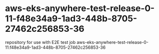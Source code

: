 # aws-eks-anywhere-test-release-0-11-f48e34a9-1ad3-448b-8705-27462c256853-36
repository for use with E2E test job aws-eks-anywhere-test-release-0-11:f48e34a9-1ad3-448b-8705-27462c256853-36
